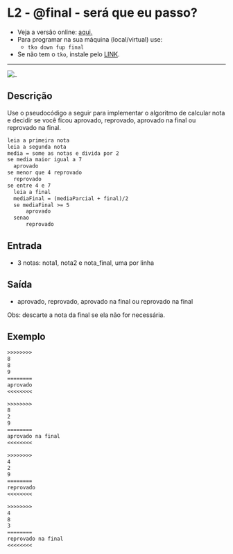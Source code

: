 # L2 - @final - será que eu passo?

- Veja a versão online: [aqui.](https://github.com/qxcodefup/arcade/blob/master/base/final/Readme.md)
- Para programar na sua máquina (local/virtual) use:
  - `tko down fup final`
- Se não tem o `tko`, instale pelo [LINK](https://github.com/senapk/tko#tko).

---

![_](https://raw.githubusercontent.com/qxcodefup/arcade/master/base/final/cover.jpg)

## Descrição

Use o pseudocódigo a seguir para implementar o algoritmo de calcular nota e decidir se você ficou aprovado, reprovado, aprovado na final ou reprovado na final.

```txt
leia a primeira nota
leia a segunda nota
media = some as notas e divida por 2
se media maior igual a 7
  aprovado
se menor que 4 reprovado
  reprovado
se entre 4 e 7
  leia a final
  mediaFinal = (mediaParcial + final)/2
  se mediaFinal >= 5
      aprovado
  senao
      reprovado
```

## Entrada

- 3 notas: nota1, nota2 e nota\_final, uma por linha

## Saída

- aprovado, reprovado, aprovado na final ou reprovado na final  

Obs: descarte a nota da final se ela não for necessária.

## Exemplo

``` txt
>>>>>>>>
8
8
9
========
aprovado
<<<<<<<<

>>>>>>>>
8
2
9
========
aprovado na final
<<<<<<<<

>>>>>>>>
4
2
9
========
reprovado
<<<<<<<<

>>>>>>>>
4
8
3
========
reprovado na final
<<<<<<<<
```
